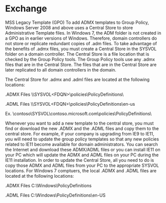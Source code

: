 # Exchange
MSS Legacy Template (GPO)
To add ADMX templates to Group Policy, Windows Server 2008 and above uses a Central Store to store Administrative Template files. In Windows 7, the ADM folder is not created in a GPO as in earlier versions of Windows. Therefore, domain controllers do not store or replicate redundant copies of .adm files. To take advantage of the benefits of .admx files, you must create a Central Store in the SYSVOL folder on a domain controller. The Central Store is a file location that is checked by the Group Policy tools. The Group Policy tools use any .admx files that are in the Central Store. The files that are in the Central Store are later replicated to all domain controllers in the domain.

The Central Store for .admx and .adml files are located at the following locations:

.ADMX Files
\\<your domain>\SYSVOL\<FDQN>\policies\PolicyDefinitions\

.ADML Files
\\<your domain>\SYSVOL\<FDQN>\policies\PolicyDefinitions\en-us

Ex. \\contoso\SYSVOL\contoso.microsoft.com\policies\PolicyDefinitions\

Whenever you want to add a new template to the central store, you must find or download the new .ADMX and the .ADML files and copy them to the central store. For example, if your company is upgrading from IE9 to IE11, you will need to update the group policy templates so that any new policies related to IE11 become available for domain administrators. You can search the Internet and download these ADMX/ADML files or you can install IE11 on your PC which will update the ADMX and ADML files on your PC during the IE11 installation. In order to update the Central Store, all you need to do is copy those ADMX and ADML files from your PC to the appropriate SYSVOL locations. For Windows 7 comptuers, the local .ADMX and .ADML files are located at the following locations:

.ADMX Files
C:\Windows\PolicyDefinitions

.ADML Files
C:\Windows\PolicyDefinitions\en-US
